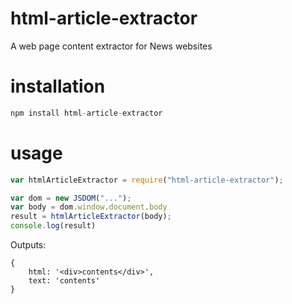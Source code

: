 # html-article-extractor
A web page content extractor for News websites

# installation
```javascript
npm install html-article-extractor
```

# usage
```javascript
var htmlArticleExtractor = require("html-article-extractor");

var dom = new JSDOM("...");
var body = dom.window.document.body
result = htmlArticleExtractor(body);
console.log(result)
```

Outputs:
```
{
    html: '<div>contents</div>',
    text: 'contents'
}
```